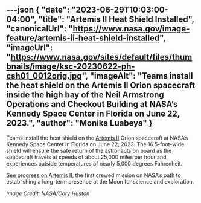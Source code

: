 ---json
{
  "date": "2023-06-29T10:03:00-04:00",
  "title": "Artemis II Heat Shield Installed",
  "canonicalUrl": "https://www.nasa.gov/image-feature/artemis-ii-heat-shield-installed",
  "imageUrl": "https://www.nasa.gov/sites/default/files/thumbnails/image/ksc-20230622-ph-csh01_0012orig.jpg",
  "imageAlt": "Teams install the heat shield on the Artemis II Orion spacecraft inside the high bay of the Neil Armstrong Operations and Checkout Building at NASA’s Kennedy Space Center in Florida on June 22, 2023.",
  "author": "Monika Luabeya"
}
---

Teams install the heat shield on the [Artemis II](https://www.nasa.gov/specials/artemis-ii/) Orion spacecraft at NASA’s Kennedy Space Center in Florida on June 22, 2023. The 16.5-foot-wide shield will ensure the safe return of the astronauts on board as the spacecraft travels at speeds of about 25,000 miles per hour and experiences outside temperatures of nearly 5,000 degrees Fahrenheit.

[See progress on Artemis II](https://blogs.nasa.gov/artemis/), the first crewed mission on NASA’s path to establishing a long-term presence at the Moon for science and exploration.

_Image Credit: NASA/Cory Huston_
